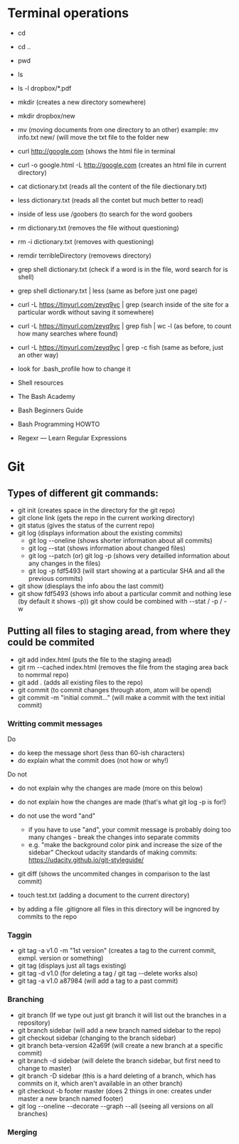 # Terminal operations

- cd
- cd ..
- pwd
- ls
- ls -l dropbox/*.pdf
- mkdir (creates a new directory somewhere)
- mkdir dropbox/new
- mv (moving documents from one directory to an other) example: mv info.txt new/ (will move the txt file to the folder new
- curl http://google.com (shows the html file in terminal
- curl -o google.html -L http://google.com (creates an html file in current directory)
- cat dictionary.txt (reads all the content of the file diectionary.txt)
- less dictionary.txt (reads all the contet but much better to read)
- inside of less use /goobers (to search for the word goobers
- rm dictionary.txt (removes the file without questioning)
- rm -i dictionary.txt (removes with questioning)
- remdir terribleDirectory (removews directory)

- grep shell dictionary.txt (check if a word is in the file, word search for is shell)
- grep shell dictionary.txt | less (same as before just one page)
- curl -L https://tinyurl.com/zeyq9vc | grep (search inside of the site for a particular wordk without saving it somewhere)
- curl -L https://tinyurl.com/zeyq9vc | grep fish | wc -l (as before, to count how many searches where found)
- curl -L https://tinyurl.com/zeyq9vc | grep -c fish (same as before, just an other way)

- look for .bash_profile how to change it

- Shell resources
- The Bash Academy
- Bash Beginners Guide
- Bash Programming HOWTO
- Regexr — Learn Regular Expressions


# Git 

## Types of different git commands:

- git init (creates space in the directory for the git repo)
- git clone link (gets the repo in the current working directory)
- git status (gives the status of the current repo)
- git log (displays information about the existing commits)
  - git log --oneline (shows shorter information about all commits)
  - git log --stat (shows information about changed files)
  - git log --patch (or) git log -p (shows very detailled information about any changes in the files)
  - git log -p fdf5493 (will start showing at a particular SHA and all the previous commits)
- git show (diesplays the info abou the last commit)
- git show fdf5493 (shows info about a particular commit and nothing lese (by default it shows -p)) 
    git show could be combined with --stat / -p / -w

## Putting all files to staging aread, from where they could be commited

- git add index.html (puts the file to the staging aread)
- git rm --cached index.html (removes the file from the staging area back to nomrmal repo)
- git add . (adds all existing files to the repo)
- git commit (to commit changes through atom, atom will be opend)
- git commit -m "initial commit..." (will make a commit with the text initial commit)

### Writting commit messages

Do

- do keep the message short (less than 60-ish characters)
- do explain what the commit does (not how or why!)

Do not

- do not explain why the changes are made (more on this below)
- do not explain how the changes are made (that's what git log -p is for!)
- do not use the word "and"
  - if you have to use "and", your commit message is probably doing too many changes - break the changes into separate commits
  - e.g. "make the background color pink and increase the size of the sidebar"
Checkout udacity standards of making commits: https://udacity.github.io/git-styleguide/

- git diff (shows the uncommited changes in comparison to the last commit)
- touch test.txt (adding a document to the current directory)
- by adding a file .gitignore all files in this directory will be ingnored by commits to the repo


### Taggin

- git tag -a v1.0 -m "1st version" (creates a tag to the current commit, exmpl. version or something)
- git tag (displays just all tags existing)
- git tag -d v1.0 (for deleting a tag / git tag --delete works also)
- git tag -a v1.0 a87984 (will add a tag to a past commit)

### Branching

- git branch (If we type out just git branch it will list out the branches in a repository)
- git branch sidebar (will add a new branch named sidebar to the repo)
- git checkout sidebar (changing to the branch sidebar)
- git branch beta-version 42a69f (will create a new branch at a specific commit)
- git branch -d sidebar (will delete the branch sidebar, but first need to change to master)
- git branch -D sidebar (this is a hard deleting of a branch, which has commits on it, which aren't available in an other branch)
- git checkout -b footer master (does 2 things in one: creates under master a new branch named footer)
- git log --oneline --decorate --graph --all (seeing all versions on all branches)

### Merging



